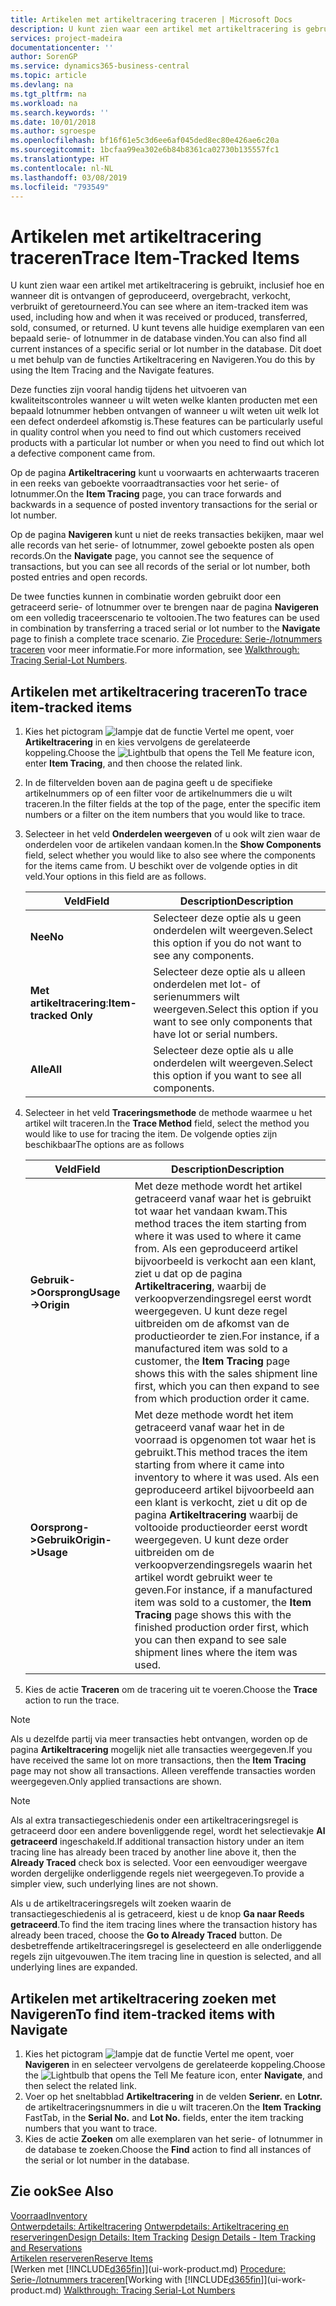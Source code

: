 ```yaml
---
title: Artikelen met artikeltracering traceren | Microsoft Docs
description: U kunt zien waar een artikel met artikeltracering is gebruikt, inclusief hoe en wanneer dit is ontvangen of geproduceerd, overgebracht, verkocht, verbruikt of geretourneerd. U kunt tevens alle huidige exemplaren van een bepaald serie- of lotnummer in de database vinden. Dit doet u met behulp van de functies Artikeltracering en Navigeren.
services: project-madeira
documentationcenter: ''
author: SorenGP
ms.service: dynamics365-business-central
ms.topic: article
ms.devlang: na
ms.tgt_pltfrm: na
ms.workload: na
ms.search.keywords: ''
ms.date: 10/01/2018
ms.author: sgroespe
ms.openlocfilehash: bf16f61e5c3d6ee6af045ded8ec80e426ae6c20a
ms.sourcegitcommit: 1bcfaa99ea302e6b84b8361ca02730b135557fc1
ms.translationtype: HT
ms.contentlocale: nl-NL
ms.lasthandoff: 03/08/2019
ms.locfileid: "793549"
---
```

# <a name="trace-item-tracked-items"></a><span data-ttu-id="5bb04-105">Artikelen met artikeltracering traceren</span><span class="sxs-lookup"><span data-stu-id="5bb04-105">Trace Item-Tracked Items</span></span>
<span data-ttu-id="5bb04-106">U kunt zien waar een artikel met artikeltracering is gebruikt, inclusief hoe en wanneer dit is ontvangen of geproduceerd, overgebracht, verkocht, verbruikt of geretourneerd.</span><span class="sxs-lookup"><span data-stu-id="5bb04-106">You can see where an item-tracked item was used, including how and when it was received or produced, transferred, sold, consumed, or returned.</span></span> <span data-ttu-id="5bb04-107">U kunt tevens alle huidige exemplaren van een bepaald serie- of lotnummer in de database vinden.</span><span class="sxs-lookup"><span data-stu-id="5bb04-107">You can also find all current instances of a specific serial or lot number in the database.</span></span> <span data-ttu-id="5bb04-108">Dit doet u met behulp van de functies Artikeltracering en Navigeren.</span><span class="sxs-lookup"><span data-stu-id="5bb04-108">You do this by using the Item Tracing and the Navigate features.</span></span>  

 <span data-ttu-id="5bb04-109">Deze functies zijn vooral handig tijdens het uitvoeren van kwaliteitscontroles wanneer u wilt weten welke klanten producten met een bepaald lotnummer hebben ontvangen of wanneer u wilt weten uit welk lot een defect onderdeel afkomstig is.</span><span class="sxs-lookup"><span data-stu-id="5bb04-109">These features can be particularly useful in quality control when you need to find out which customers received products with a particular lot number or when you need to find out which lot a defective component came from.</span></span>  

 <span data-ttu-id="5bb04-110">Op de pagina **Artikeltracering** kunt u voorwaarts en achterwaarts traceren in een reeks van geboekte voorraadtransacties voor het serie- of lotnummer.</span><span class="sxs-lookup"><span data-stu-id="5bb04-110">On the **Item Tracing** page, you can trace forwards and backwards in a sequence of posted inventory transactions for the serial or lot number.</span></span>  

 <span data-ttu-id="5bb04-111">Op de pagina **Navigeren** kunt u niet de reeks transacties bekijken, maar wel alle records van het serie- of lotnummer, zowel geboekte posten als open records.</span><span class="sxs-lookup"><span data-stu-id="5bb04-111">On the **Navigate** page, you cannot see the sequence of transactions, but you can see all records of the serial or lot number, both posted entries and open records.</span></span>  

 <span data-ttu-id="5bb04-112">De twee functies kunnen in combinatie worden gebruikt door een getraceerd serie- of lotnummer over te brengen naar de pagina **Navigeren** om een volledig traceerscenario te voltooien.</span><span class="sxs-lookup"><span data-stu-id="5bb04-112">The two features can be used in combination by transferring a traced serial or lot number to the **Navigate** page to finish a complete trace scenario.</span></span> <span data-ttu-id="5bb04-113">Zie [Procedure: Serie-/lotnummers traceren](walkthrough-tracing-serial-lot-numbers.md) voor meer informatie.</span><span class="sxs-lookup"><span data-stu-id="5bb04-113">For more information, see [Walkthrough: Tracing Serial-Lot Numbers](walkthrough-tracing-serial-lot-numbers.md).</span></span>  

## <a name="to-trace-item-tracked-items"></a><span data-ttu-id="5bb04-114">Artikelen met artikeltracering traceren</span><span class="sxs-lookup"><span data-stu-id="5bb04-114">To trace item-tracked items</span></span>  

1.  <span data-ttu-id="5bb04-115">Kies het pictogram ![lampje dat de functie Vertel me opent](media/ui-search/search_small.png "Vertel me wat u wilt doen"), voer **Artikeltracering** in en kies vervolgens de gerelateerde koppeling.</span><span class="sxs-lookup"><span data-stu-id="5bb04-115">Choose the ![Lightbulb that opens the Tell Me feature](media/ui-search/search_small.png "Tell me what you want to do") icon, enter **Item Tracing**, and then choose the related link.</span></span>  
2.  <span data-ttu-id="5bb04-116">In de filtervelden boven aan de pagina geeft u de specifieke artikelnummers op of een filter voor de artikelnummers die u wilt traceren.</span><span class="sxs-lookup"><span data-stu-id="5bb04-116">In the filter fields at the top of the page, enter the specific item numbers or a filter on the item numbers that you would like to trace.</span></span>  
3.  <span data-ttu-id="5bb04-117">Selecteer in het veld **Onderdelen weergeven** of u ook wilt zien waar de onderdelen voor de artikelen vandaan komen.</span><span class="sxs-lookup"><span data-stu-id="5bb04-117">In the **Show Components** field, select whether you would like to also see where the components for the items came from.</span></span> <span data-ttu-id="5bb04-118">U beschikt over de volgende opties in dit veld.</span><span class="sxs-lookup"><span data-stu-id="5bb04-118">Your options in this field are as follows.</span></span>  

    |<span data-ttu-id="5bb04-119">Veld</span><span class="sxs-lookup"><span data-stu-id="5bb04-119">Field</span></span>|<span data-ttu-id="5bb04-120">Description</span><span class="sxs-lookup"><span data-stu-id="5bb04-120">Description</span></span>|  
    |----------------------------------|---------------------------------------|  
    |<span data-ttu-id="5bb04-121">**Nee**</span><span class="sxs-lookup"><span data-stu-id="5bb04-121">**No**</span></span>|<span data-ttu-id="5bb04-122">Selecteer deze optie als u geen onderdelen wilt weergeven.</span><span class="sxs-lookup"><span data-stu-id="5bb04-122">Select this option if you do not want to see any components.</span></span>|  
    |<span data-ttu-id="5bb04-123">**Met artikeltracering**:</span><span class="sxs-lookup"><span data-stu-id="5bb04-123">**Item-tracked Only**</span></span>|<span data-ttu-id="5bb04-124">Selecteer deze optie als u alleen onderdelen met lot- of serienummers wilt weergeven.</span><span class="sxs-lookup"><span data-stu-id="5bb04-124">Select this option if you want to see only components that have lot or serial numbers.</span></span>|  
    |<span data-ttu-id="5bb04-125">**Alle**</span><span class="sxs-lookup"><span data-stu-id="5bb04-125">**All**</span></span>|<span data-ttu-id="5bb04-126">Selecteer deze optie als u alle onderdelen wilt weergeven.</span><span class="sxs-lookup"><span data-stu-id="5bb04-126">Select this option if you want to see all components.</span></span>|  

4.  <span data-ttu-id="5bb04-127">Selecteer in het veld **Traceringsmethode** de methode waarmee u het artikel wilt traceren.</span><span class="sxs-lookup"><span data-stu-id="5bb04-127">In the **Trace Method** field, select the method you would like to use for tracing the item.</span></span> <span data-ttu-id="5bb04-128">De volgende opties zijn beschikbaar</span><span class="sxs-lookup"><span data-stu-id="5bb04-128">The options are as follows</span></span>  

    |<span data-ttu-id="5bb04-129">Veld</span><span class="sxs-lookup"><span data-stu-id="5bb04-129">Field</span></span>|<span data-ttu-id="5bb04-130">Description</span><span class="sxs-lookup"><span data-stu-id="5bb04-130">Description</span></span>|  
    |----------------------------------|---------------------------------------|  
    |<span data-ttu-id="5bb04-131">**Gebruik->Oorsprong**</span><span class="sxs-lookup"><span data-stu-id="5bb04-131">**Usage->Origin**</span></span>|<span data-ttu-id="5bb04-132">Met deze methode wordt het artikel getraceerd vanaf waar het is gebruikt tot waar het vandaan kwam.</span><span class="sxs-lookup"><span data-stu-id="5bb04-132">This method traces the item starting from where it was used to where it came from.</span></span> <span data-ttu-id="5bb04-133">Als een geproduceerd artikel bijvoorbeeld is verkocht aan een klant, ziet u dat op de pagina **Artikeltracering**, waarbij de verkoopverzendingsregel eerst wordt weergegeven. U kunt deze regel uitbreiden om de afkomst van de productieorder te zien.</span><span class="sxs-lookup"><span data-stu-id="5bb04-133">For instance, if a manufactured item was sold to a customer, the **Item Tracing** page shows this with the sales shipment line first, which you can then expand to see from which production order it came.</span></span>|  
    |<span data-ttu-id="5bb04-134">**Oorsprong->Gebruik**</span><span class="sxs-lookup"><span data-stu-id="5bb04-134">**Origin->Usage**</span></span>|<span data-ttu-id="5bb04-135">Met deze methode wordt het item getraceerd vanaf waar het in de voorraad is opgenomen tot waar het is gebruikt.</span><span class="sxs-lookup"><span data-stu-id="5bb04-135">This method traces the item starting from where it came into inventory to where it was used.</span></span> <span data-ttu-id="5bb04-136">Als een geproduceerd artikel bijvoorbeeld aan een klant is verkocht, ziet u dit op de pagina **Artikeltracering** waarbij de voltooide productieorder eerst wordt weergegeven. U kunt deze order uitbreiden om de verkoopverzendingsregels waarin het artikel wordt gebruikt weer te geven.</span><span class="sxs-lookup"><span data-stu-id="5bb04-136">For instance, if a manufactured item was sold to a customer, the **Item Tracing** page shows this with the finished production order first, which you can then expand to see sale shipment lines where the item was used.</span></span>|  

5.  <span data-ttu-id="5bb04-137">Kies de actie **Traceren** om de tracering uit te voeren.</span><span class="sxs-lookup"><span data-stu-id="5bb04-137">Choose the **Trace** action to run the trace.</span></span>  

> [!NOTE]  
>  <span data-ttu-id="5bb04-138">Als u dezelfde partij via meer transacties hebt ontvangen, worden op de pagina **Artikeltracering** mogelijk niet alle transacties weergegeven.</span><span class="sxs-lookup"><span data-stu-id="5bb04-138">If you have received the same lot on more transactions, then the **Item Tracing** page may not show all transactions.</span></span> <span data-ttu-id="5bb04-139">Alleen vereffende transacties worden weergegeven.</span><span class="sxs-lookup"><span data-stu-id="5bb04-139">Only applied transactions are shown.</span></span>  

> [!NOTE]  
>  <span data-ttu-id="5bb04-140">Als al extra transactiegeschiedenis onder een artikeltraceringsregel is getraceerd door een andere bovenliggende regel, wordt het selectievakje **Al getraceerd** ingeschakeld.</span><span class="sxs-lookup"><span data-stu-id="5bb04-140">If additional transaction history under an item tracing line has already been traced by another line above it, then the **Already Traced** check box is selected.</span></span> <span data-ttu-id="5bb04-141">Voor een eenvoudiger weergave worden dergelijke onderliggende regels niet weergegeven.</span><span class="sxs-lookup"><span data-stu-id="5bb04-141">To provide a simpler view, such underlying lines are not shown.</span></span>  
>   
>  <span data-ttu-id="5bb04-142">Als u de artikeltraceringsregels wilt zoeken waarin de transactiegeschiedenis al is getraceerd, kiest u de knop **Ga naar Reeds getraceerd**.</span><span class="sxs-lookup"><span data-stu-id="5bb04-142">To find the item tracing lines where the transaction history has already been traced, choose the **Go to Already Traced** button.</span></span> <span data-ttu-id="5bb04-143">De desbetreffende artikeltraceringsregel is geselecteerd en alle onderliggende regels zijn uitgevouwen.</span><span class="sxs-lookup"><span data-stu-id="5bb04-143">The item tracing line in question is selected, and all underlying lines are expanded.</span></span>  

## <a name="to-find-item-tracked-items-with-navigate"></a><span data-ttu-id="5bb04-144">Artikelen met artikeltracering zoeken met Navigeren</span><span class="sxs-lookup"><span data-stu-id="5bb04-144">To find item-tracked items with Navigate</span></span>  

1.  <span data-ttu-id="5bb04-145">Kies het pictogram ![lampje dat de functie Vertel me opent](media/ui-search/search_small.png "Vertel me wat u wilt doen"), voer **Navigeren** in en selecteer vervolgens de gerelateerde koppeling.</span><span class="sxs-lookup"><span data-stu-id="5bb04-145">Choose the ![Lightbulb that opens the Tell Me feature](media/ui-search/search_small.png "Tell me what you want to do") icon, enter **Navigate**, and then select the related link.</span></span>  
2.  <span data-ttu-id="5bb04-146">Voer op het sneltabblad **Artikeltracering** in de velden **Serienr.** en **Lotnr.** de artikeltraceringsnummers in die u wilt traceren.</span><span class="sxs-lookup"><span data-stu-id="5bb04-146">On the **Item Tracking** FastTab, in the **Serial No.** and **Lot No.** fields, enter the item tracking numbers that you want to trace.</span></span>  
3.  <span data-ttu-id="5bb04-147">Kies de actie **Zoeken** om alle exemplaren van het serie- of lotnummer in de database te zoeken.</span><span class="sxs-lookup"><span data-stu-id="5bb04-147">Choose the **Find** action to find all instances of the serial or lot number in the database.</span></span>  

## <a name="see-also"></a><span data-ttu-id="5bb04-148">Zie ook</span><span class="sxs-lookup"><span data-stu-id="5bb04-148">See Also</span></span>  
[<span data-ttu-id="5bb04-149">Voorraad</span><span class="sxs-lookup"><span data-stu-id="5bb04-149">Inventory</span></span>](inventory-manage-inventory.md)  
<span data-ttu-id="5bb04-150">[Ontwerpdetails: Artikeltracering](design-details-item-tracking.md)
[Ontwerpdetails: Artikeltracering en reserveringen](design-details-item-tracking-and-reservations.md)</span><span class="sxs-lookup"><span data-stu-id="5bb04-150">[Design Details: Item Tracking](design-details-item-tracking.md)
[Design Details - Item Tracking and Reservations](design-details-item-tracking-and-reservations.md)</span></span>  
[<span data-ttu-id="5bb04-151">Artikelen reserveren</span><span class="sxs-lookup"><span data-stu-id="5bb04-151">Reserve Items</span></span>](inventory-how-to-reserve-items.md)  
<span data-ttu-id="5bb04-152">[Werken met [!INCLUDE[d365fin](includes/d365fin_md.md)]](ui-work-product.md)
[Procedure: Serie-/lotnummers traceren](walkthrough-tracing-serial-lot-numbers.md)</span><span class="sxs-lookup"><span data-stu-id="5bb04-152">[Working with [!INCLUDE[d365fin](includes/d365fin_md.md)]](ui-work-product.md)
[Walkthrough: Tracing Serial-Lot Numbers](walkthrough-tracing-serial-lot-numbers.md)</span></span>
